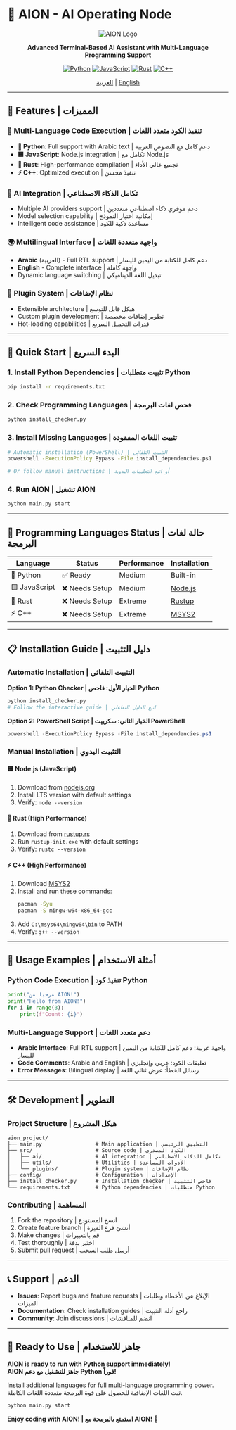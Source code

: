 # 🤖 AION - AI Operating Node

<div align="center">

![AION Logo](https://img.shields.io/badge/AION-AI%20Operating%20Node-blue?style=for-the-badge&logo=robot)

**Advanced Terminal-Based AI Assistant with Multi-Language Programming Support**

[![Python](https://img.shields.io/badge/Python-3.10+-blue?style=flat-square&logo=python)](https://python.org)
[![JavaScript](https://img.shields.io/badge/JavaScript-Node.js-yellow?style=flat-square&logo=javascript)](https://nodejs.org)
[![Rust](https://img.shields.io/badge/Rust-Latest-orange?style=flat-square&logo=rust)](https://rust-lang.org)
[![C++](https://img.shields.io/badge/C++-20-red?style=flat-square&logo=cplusplus)](https://isocpp.org)

[العربية](#arabic) | [English](#english)

</div>

---

## 🌟 Features | المميزات

### 🚀 Multi-Language Code Execution | تنفيذ الكود متعدد اللغات
- **🐍 Python**: Full support with Arabic text | دعم كامل مع النصوص العربية
- **🟨 JavaScript**: Node.js integration | تكامل مع Node.js
- **🦀 Rust**: High-performance compilation | تجميع عالي الأداء
- **⚡ C++**: Optimized execution | تنفيذ محسن

### 🧠 AI Integration | تكامل الذكاء الاصطناعي
- Multiple AI providers support | دعم موفري ذكاء اصطناعي متعددين
- Model selection capability | إمكانية اختيار النموذج
- Intelligent code assistance | مساعدة ذكية للكود

### 🌍 Multilingual Interface | واجهة متعددة اللغات
- **Arabic** (العربية) - Full RTL support | دعم كامل للكتابة من اليمين لليسار
- **English** - Complete interface | واجهة كاملة
- Dynamic language switching | تبديل اللغة الديناميكي

### 🧩 Plugin System | نظام الإضافات
- Extensible architecture | هيكل قابل للتوسع
- Custom plugin development | تطوير إضافات مخصصة
- Hot-loading capabilities | قدرات التحميل السريع

---

## 🚀 Quick Start | البدء السريع

### 1. Install Python Dependencies | تثبيت متطلبات Python
```bash
pip install -r requirements.txt
```

### 2. Check Programming Languages | فحص لغات البرمجة
```bash
python install_checker.py
```

### 3. Install Missing Languages | تثبيت اللغات المفقودة
```bash
# Automatic installation (PowerShell) | التثبيت التلقائي
powershell -ExecutionPolicy Bypass -File install_dependencies.ps1

# Or follow manual instructions | أو اتبع التعليمات اليدوية
```

### 4. Run AION | تشغيل AION
```bash
python main.py start
```

---

## 🔧 Programming Languages Status | حالة لغات البرمجة

| Language | Status | Performance | Installation |
|----------|--------|-------------|--------------|
| 🐍 Python | ✅ Ready | Medium | Built-in |
| 🟨 JavaScript | ❌ Needs Setup | Medium | [Node.js](https://nodejs.org) |
| 🦀 Rust | ❌ Needs Setup | Extreme | [Rustup](https://rustup.rs) |
| ⚡ C++ | ❌ Needs Setup | Extreme | [MSYS2](https://msys2.org) |

---

## 📋 Installation Guide | دليل التثبيت

### Automatic Installation | التثبيت التلقائي

**Option 1: Python Checker | الخيار الأول: فاحص Python**
```bash
python install_checker.py
# Follow the interactive guide | اتبع الدليل التفاعلي
```

**Option 2: PowerShell Script | الخيار الثاني: سكريپت PowerShell**
```powershell
powershell -ExecutionPolicy Bypass -File install_dependencies.ps1
```

### Manual Installation | التثبيت اليدوي

#### 🟨 Node.js (JavaScript)
1. Download from [nodejs.org](https://nodejs.org/en/download)
2. Install LTS version with default settings
3. Verify: `node --version`

#### 🦀 Rust (High Performance)
1. Download from [rustup.rs](https://rustup.rs/)
2. Run `rustup-init.exe` with default settings
3. Verify: `rustc --version`

#### ⚡ C++ (High Performance)
1. Download [MSYS2](https://www.msys2.org/)
2. Install and run these commands:
   ```bash
   pacman -Syu
   pacman -S mingw-w64-x86_64-gcc
   ```
3. Add `C:\msys64\mingw64\bin` to PATH
4. Verify: `g++ --version`

---

## 🎯 Usage Examples | أمثلة الاستخدام

### Python Code Execution | تنفيذ كود Python
```python
print("مرحباً من AION!")
print("Hello from AION!")
for i in range(3):
    print(f"Count: {i}")
```

### Multi-Language Support | دعم متعدد اللغات
- **Arabic Interface**: Full RTL support | واجهة عربية: دعم كامل للكتابة من اليمين لليسار
- **Code Comments**: Arabic and English | تعليقات الكود: عربي وإنجليزي
- **Error Messages**: Bilingual display | رسائل الخطأ: عرض ثنائي اللغة

---

## 🛠️ Development | التطوير

### Project Structure | هيكل المشروع
```
aion_project/
├── main.py                 # Main application | التطبيق الرئيسي
├── src/                    # Source code | الكود المصدري
│   ├── ai/                 # AI integration | تكامل الذكاء الاصطناعي
│   ├── utils/              # Utilities | الأدوات المساعدة
│   └── plugins/            # Plugin system | نظام الإضافات
├── config/                 # Configuration | الإعدادات
├── install_checker.py      # Installation checker | فاحص التثبيت
└── requirements.txt        # Python dependencies | متطلبات Python
```

### Contributing | المساهمة
1. Fork the repository | انسخ المستودع
2. Create feature branch | أنشئ فرع الميزة
3. Make changes | قم بالتغييرات
4. Test thoroughly | اختبر بدقة
5. Submit pull request | أرسل طلب السحب

---

## 📞 Support | الدعم

- **Issues**: Report bugs and feature requests | الإبلاغ عن الأخطاء وطلبات الميزات
- **Documentation**: Check installation guides | راجع أدلة التثبيت
- **Community**: Join discussions | انضم للمناقشات

---

## 🎉 Ready to Use | جاهز للاستخدام

**AION is ready to run with Python support immediately!**  
**AION جاهز للتشغيل مع دعم Python فوراً!**

Install additional languages for full multi-language programming power.  
ثبت اللغات الإضافية للحصول على قوة البرمجة متعددة اللغات الكاملة.

```bash
python main.py start
```

**Enjoy coding with AION! | استمتع بالبرمجة مع AION!** 🚀
